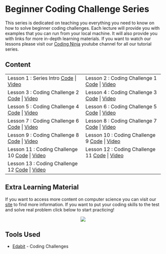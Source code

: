 # Beginner Coding Challenge Series

This series is dedicated on teaching you everything you need to know on how to solve beginner coding challenges. Each lecture will provide you with examples that you can run from your local machine. It will also provide you with links for more in-depth learning materials. If you want to watch our lessons please visit our [Coding Ninja](http://www.youtube.com/channel/UCGwVjl5fbIp6Z363IgJZl8A) youtube channel for all our tutorial series.

## Content

<table>
  <tr>
    <td>Lesson 1 : Series Intro <a href="https://github.com/codingninja-dev/beginner-coding-challenge-course-notes/tree/master/Beginner%20Coding%20Challenge%20Series/01.%20Series%20Intro">Code</a> | <a href="https://youtu.be/RTwInFg2USk">Video</a></td>
    <td>Lesson 2 : Coding Challenge 1 <a href="https://github.com/codingninja-dev/beginner-coding-challenge-course-notes/tree/master/Beginner%20Coding%20Challenge%20Series/02.%20Return%20the%20Sum%20of%20Two%20Numbers">Code</a> | <a href="https://youtu.be/2AyX5_eu8ps">Video</a></td>
  </tr>
  <tr>
    <td>Lesson 3 : Coding Challenge 2 <a href="https://github.com/codingninja-dev/beginner-coding-challenge-course-notes/tree/master/Beginner%20Coding%20Challenge%20Series/03.%20Convert%20Minutes%20into%20Seconds">Code</a> | <a href="https://youtu.be/v91xpQN6r7c">Video</a></td>
    <td>Lesson 4 : Coding Challenge 3 <a href="https://github.com/codingninja-dev/beginner-coding-challenge-course-notes/tree/master/Beginner%20Coding%20Challenge%20Series/04.%20Return%20the%20Next%20Number%20from%20the%20Integer%20Passed">Code</a> | <a href="https://youtu.be/hTlcYf7kjpU">Video</a></td>
  </tr>
  <tr>
    <td>Lesson 5 : Coding Challenge 4 <a href="https://github.com/codingninja-dev/beginner-coding-challenge-course-notes/tree/master/Beginner%20Coding%20Challenge%20Series/05.%20Area%20of%20a%20Triangle">Code</a> | <a href="https://youtu.be/IQ6i5iXAh2A">Video</a></td>
    <td>Lesson 6 : Coding Challenge 5 <a href="https://github.com/codingninja-dev/beginner-coding-challenge-course-notes/tree/master/Beginner%20Coding%20Challenge%20Series/06.%20Convert%20Age%20to%20Days">Code</a> | <a href="https://youtu.be/eONBKcy7Vfg">Video</a></td>
  </tr>
  <tr>
    <td>Lesson 7 : Coding Challenge 6 <a href="https://github.com/codingninja-dev/beginner-coding-challenge-course-notes/tree/master/Beginner%20Coding%20Challenge%20Series/07.%20Return%20the%20First%20Element%20in%20an%20Array">Code</a> | <a href="https://youtu.be/ClniQHvNLsE">Video</a></td>
    <td>Lesson 8 : Coding Challenge 7 <a href="https://github.com/codingninja-dev/beginner-coding-challenge-course-notes/tree/master/Beginner%20Coding%20Challenge%20Series/08.%20Power%20Calculator">Code</a> | <a href="https://youtu.be/n207TYpyIXQ">Video</a></td>
  </tr>
  <tr>
    <td>Lesson 9 : Coding Challenge 8 <a href="https://github.com/codingninja-dev/beginner-coding-challenge-course-notes/tree/master/Beginner%20Coding%20Challenge%20Series/09.%20Convert%20Hours%20into%20Seconds">Code</a> | <a href="https://youtu.be/6Jh1fRVNB0Y">Video</a></td>
    <td>Lesson 10 : Coding Challenge 9 <a href="https://github.com/codingninja-dev/beginner-coding-challenge-course-notes/tree/master/Beginner%20Coding%20Challenge%20Series/10.%20Return%20the%20Remainder%20from%20Two%20Numbers">Code</a> | <a href="https://youtu.be/np8IZzxNEvg">Video</a></td>
  </tr>
  <tr>
    <td>Lesson 11 : Coding Challenge 10 <a href="https://github.com/codingninja-dev/beginner-coding-challenge-course-notes/tree/master/Beginner%20Coding%20Challenge%20Series/11.%20Find%20the%20Perimeter%20of%20a%20Rectangle">Code</a> | <a href="https://youtu.be/k5-DI6Y5w8w">Video</a></td>
    <td>Lesson 12 : Coding Challenge 11 <a href="https://github.com/codingninja-dev/beginner-coding-challenge-course-notes/tree/master/Beginner%20Coding%20Challenge%20Series/12.%20Return%20Something%20to%20Me!">Code</a> | <a href="https://youtu.be/xAPnbSai-pg">Video</a></td>
  </tr>
  <tr>
    <td>Lesson 13 : Coding Challenge 12 <a href="https://github.com/codingninja-dev/beginner-coding-challenge-course-notes/tree/master/Beginner%20Coding%20Challenge%20Series/13.%20Correct%20the%20Mistakes">Code</a> | <a href="https://youtu.be/k9fT2LN3y0M">Video</a></td>
  </tr>
</table>

## Extra Learning Material

If you want to access more content on computer science you can visit our [site](https://www.liinks.co/codingninja) to find more information. If you want to put your coding skills to the test and solve real problem click below to start practicing!

<p align = "center">
<a href="https://edabit.com?ref=nelsonlee1" target="_BLANK" rel="nofollow"><img src="https://static.tapfiliate.com/5fcf4fb8f2a93129988852.png?a=86250-326e8e&s=1322662-cbeeac" border="0"></a>
</p>

## Tools Used

* [Edabit](https://edabit.com?ref=nelsonlee1) - Coding Challenges 


